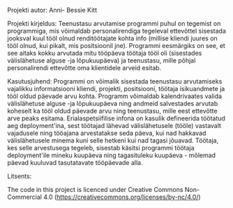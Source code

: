 Projekti autor: Anni- Bessie Kitt

Projekti kirjeldus:
Teenustasu arvutamise programmi puhul on tegemist on programmiga, mis võimaldab personalirendiga tegeleval ettevõttel sisestada jooksval kuul tööl olnud renditöötajate kohta info (millise kliendi juures on tööl olnud, kui pikalt, mis positsioonil jne).
Programmi eesmärgiks on see, et see aitaks kokku arvutada mitu tööpäeva töötaja tööl oli (sisestades välislähetuse alguse -ja lõpukuupäeva) ja teenustasu, mille põhjal personalirendi ettevõtte oma klientidele arveid esitab. 

Kasutusjuhend:
Programmi on võimalik sisestada teenustasu arvutamiseks vajalikku informatsiooni kliendi, projekti, positsiooni, töötaja isikuandmete ja tööl oldud päevade arvu kohta.
Programm võimaldab kalendrivaates valida välislähetuse alguse -ja lõpukuupäeva ning andmeid salvestades arvutab koheselt ka tööl oldud päevade arvu ning teenustasu, mille eest ettevõtte arve peaks esitama.
Erialaspetsiifilise infona on kasulik defineerida töötatud aeg deployment'ina, sest töötajad lähevad välislähetusele (tööle) vastavalt vajadusele ning tööajana arvestatakse seda päeva, kui nad hakkavad välislähetusele minema kuni selle hetkeni kui nad tagasi jõuavad. Töötaja, kes selle arvestusega tegeleb, sisestab käsitsi programmi töötaja deployment'ile mineku kuupäeva ning tagasituleku kuupäeva - mõlemad päevad kuuluvad tasutatavate tööpäevade alla. 

Litsents: 

The code in this project is licenced under Creative Commons Non-Commercial 4.0 (https://creativecommons.org/licenses/by-nc/4.0/)
